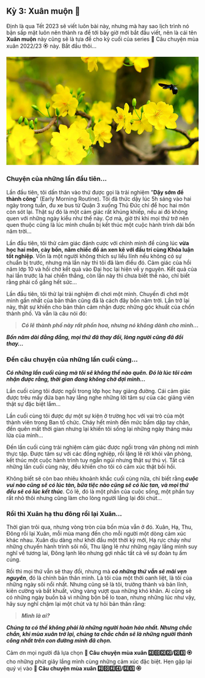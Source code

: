 ## Kỳ 3: Xuân muộn 🌸

Định là qua Tết 2023 sẽ viết luôn bài này, nhưng mà hay sao lịch trình nó bận sấp mặt luôn nên thành ra để tới bây giờ
mới bắt đầu viết, nên là cái tên **Xuân muộn** này cũng sẽ là tựa đề cho kỳ cuối của series 🌸 Câu chuyện mùa xuân 2022/23 🏵 này. Bắt đầu thôi...

![A late spring](../../../../public/images/posts/2023/01-01-SpringStories-2023/SpringStories7.jpg)

### Chuyện của những lần đầu tiên...

Lần đầu tiên, tôi dấn thân vào thứ được gọi là trải nghiệm "**Dậy sớm để thành công**" (Early Morning Routine). Tôi đã thức dậy lúc 5h sáng vào hai ngày trong tuần, đu xe bus từ Quận 3 xuống Thủ Đức chỉ để học hai môn còn sót lại. Thật sự
đó là một cảm giác rất khủng khiếp, nếu ai đó không quen với những ngày kiểu như thế này. Cơ mà, giờ thì khi mọi thứ trở nên quen thuộc cũng là lúc mình chuẩn bị kết thúc một cuộc hành trình dài bốn năm trời...

Lần đầu tiên, tôi thử cảm giác đánh cược với chính mình để cùng lúc **vừa học hai môn, cày bốn, năm chiếc đồ án xen kẽ với đấu trí cùng Khóa luận tốt nghiệp**. Vốn là một người không thích sự liều lĩnh nếu không có sự chuẩn bị trước, nhưng mà lần này thì tôi đã làm điều đó. Cảm giác của hồi năm lớp 10 và hồi chờ kết quả vào Đại học lại hiện về y nguyên. Kết quả của hai lần trước là hai chiến thắng, còn lần này thì chưa biết thế nào, chỉ biết rằng phải cố gắng
hết sức...

Lần đầu tiên, tôi thử lại trải nghiệm đi chơi một mình. Chuyến đi chơi một mình gần nhất của bản thân cũng đã là cách đây bốn năm trời. Lần trở lại này, thật sự khiến cho bản thân cảm nhận được những góc khuất của chốn thành phố. Và vẫn là câu nói đó:

> **_Có lẽ thành phố này rất phồn hoa, nhưng nó không dành cho mình..._**

**_Bốn năm dài đằng đẳng, mọi thứ đã thay đổi, lòng người cũng đã đổi thay..._**

### Đến câu chuyện của những lần cuối cùng...

**_Có những lần cuối cùng mà tôi sẽ không thể nào quên. Đó là lúc tôi cảm nhận được rằng, thời gian đang không chờ đợi mình..._**

Lần cuối cùng tôi được ngồi trong lớp học hay giảng đường. Cái cảm giác được trêu mấy đứa bạn hay lắng nghe những lời tâm sự của các giảng viên thật sự đặc biệt lắm...

Lần cuối cùng tôi được dự một sự kiện ở trường học với vai trò của một thành viên trong Ban tổ chức. Cháy hết mình đến mức bầm dập tay chân, đến quên mất thời gian nhưng lại khiến tôi sống lại những ngày tháng máu lửa của mình...

Đến lần cuối cùng trải nghiệm cảm giác được ngồi trong văn phòng nơi mình thực tập. Được tâm sự với các đồng nghiệp, rồi lặng lẽ rời khỏi văn phòng, kết thúc một cuộc hành trình tuy ngắn ngủi nhưng thật sự thú vị. Tất cả những lần cuối cùng này, đều khiến cho tôi có cảm xúc thật bồi hồi.

Không biết sẽ còn bao nhiêu khoảnh khắc cuối cùng nữa, chỉ biết rằng **_cuộc vui nào cũng sẽ có lúc tàn, bữa tiệc nào cũng sẽ có lúc tan, và mọi thứ đều sẽ có lúc kết thúc_**. Có lẽ, đó là một phần của cuộc sống, một phần tuy rất nhỏ thôi nhưng cũng làm cho lòng người lắng lại đôi chút...

### Rồi thì Xuân hạ thu đông rồi lại Xuân...

Thời gian trôi qua, nhưng vòng tròn của bốn mùa vẫn ở đó. Xuân, Hạ, Thu, Đông rồi lại Xuân, mỗi mùa mang đến cho mỗi người một dòng cảm xúc khác nhau. Xuân dịu dàng như khởi đầu một thời kỳ mới, Hạ rực cháy như những chuyến hành trình sôi nổi, Thu lặng lẽ như những ngày lắng mình suy nghĩ về tương lai, Đông lạnh lẽo nhưng gợi nhắc tất cả về sự đoàn tụ ấm cúng.

Rồi thì mọi thứ vẫn sẽ thay đổi, nhưng mà **_có những thứ vẫn sẽ mãi vẹn nguyên_**, đó là chính bản thân mình. Là tôi của một thời oanh liệt, là tôi của những ngày sôi nổi nhất. Nhưng cũng sẽ là tôi, trưởng thành và bản lĩnh, kiên cường và bất khuất, vững vàng vượt qua những khó khăn. Ai cũng sẽ có những ngày buồn bã vì những bộn bề lo toan, nhưng những lúc như vậy, hãy suy nghĩ chậm lại một chút và tự hỏi bản thân rằng:

> **_Mình là ai?_**

**_Chúng ta có thể không phải là những người hoàn hảo nhất. Nhưng chắc chắn, khi mùa xuân trở lại, chúng ta chắc chắn sẽ là những người thành công nhất trên con đường mình đã chọn._**

Cảm ơn mọi người đã lựa chọn **🌸 Câu chuyện mùa xuân 2️⃣0️⃣2️⃣2️⃣/2️⃣3️⃣ 🏵** cho những phút giây lắng mình cùng những cảm xúc đặc biệt. Hẹn gặp lại quý vị vào **🌸 Câu chuyện mùa xuân 2️⃣0️⃣2️⃣4️⃣/2️⃣5️⃣ 🏵**
